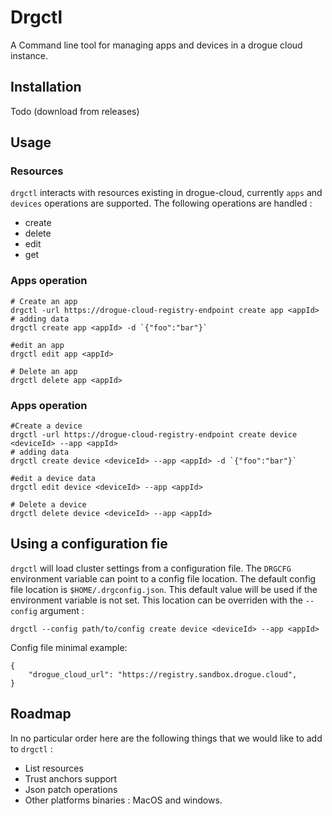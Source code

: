 # Drgctl

A Command line tool for managing apps and devices in a drogue cloud instance. 

## Installation 
Todo (download from releases)

## Usage

### Resources 

`drgctl` interacts with resources existing in drogue-cloud, currently `apps` and  `devices` operations are supported. 
The following operations are handled : 
* create
* delete
* edit
* get

### Apps operation

```
# Create an app 
drgctl -url https://drogue-cloud-registry-endpoint create app <appId>
# adding data
drgctl create app <appId> -d `{"foo":"bar"}`

#edit an app 
drgctl edit app <appId>

# Delete an app 
drgctl delete app <appId>
```

### Apps operation

```
#Create a device
drgctl -url https://drogue-cloud-registry-endpoint create device <deviceId> --app <appId>
# adding data
drgctl create device <deviceId> --app <appId> -d `{"foo":"bar"}`

#edit a device data 
drgctl edit device <deviceId> --app <appId>

# Delete a device 
drgctl delete device <deviceId> --app <appId>
```

## Using a configuration fie

`drgctl` will load cluster settings from a configuration file. The `DRGCFG` environment variable can point to a config file location.
The default config file location is `$HOME/.drgconfig.json`. This default value will be used if the environment variable is not set. 
This location can be overriden with the `--config` argument : 
```
drgctl --config path/to/config create device <deviceId> --app <appId>
```

Config file minimal example: 
``` 
{
    "drogue_cloud_url": "https://registry.sandbox.drogue.cloud",
}
``` 

## Roadmap

In no particular order here are the following things that we would like to add to `drgctl` :
 * List resources
 * Trust anchors support
 * Json patch operations
 * Other platforms binaries : MacOS and windows.